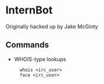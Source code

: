 InternBot
=========
Originally hacked up by Jake McGinty

Commands
--------
* WHOIS-type lookups
        
        whois <irc_user>
        face <irc_user>
